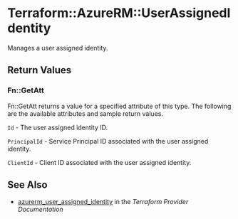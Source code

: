 # Terraform::AzureRM::UserAssignedIdentity

Manages a user assigned identity.

## Return Values

### Fn::GetAtt

Fn::GetAtt returns a value for a specified attribute of this type. The following are the available attributes and sample return values.

`Id` - The user assigned identity ID.

`PrincipalId` - Service Principal ID associated with the user assigned identity.

`ClientId` - Client ID associated with the user assigned identity.

## See Also

* [azurerm_user_assigned_identity](https://www.terraform.io/docs/providers/azurerm/r/user_assigned_identity.html) in the _Terraform Provider Documentation_